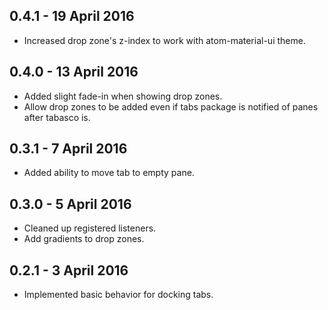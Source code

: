 ## 0.4.1 - 19 April 2016
* Increased drop zone's z-index to work with atom-material-ui theme.

## 0.4.0 - 13 April 2016
* Added slight fade-in when showing drop zones.
* Allow drop zones to be added even if tabs package is notified of panes after tabasco is.

## 0.3.1 - 7 April 2016
* Added ability to move tab to empty pane.

## 0.3.0 - 5 April 2016
* Cleaned up registered listeners.
* Add gradients to drop zones.

## 0.2.1 - 3 April 2016
* Implemented basic behavior for docking tabs.
